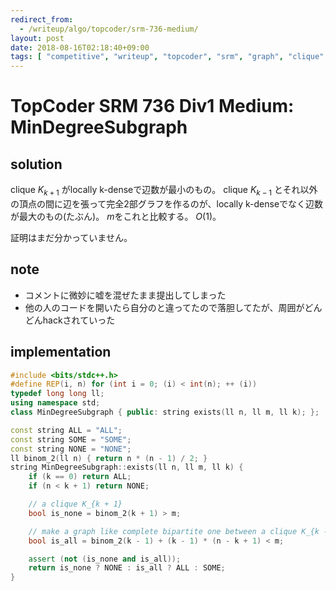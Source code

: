 ```yaml
---
redirect_from:
  - /writeup/algo/topcoder/srm-736-medium/
layout: post
date: 2018-08-16T02:18:40+09:00
tags: [ "competitive", "writeup", "topcoder", "srm", "graph", "clique" ]
---
```


# TopCoder SRM 736 Div1 Medium: MinDegreeSubgraph

## solution

clique $K _ {k + 1}$ がlocally k-denseで辺数が最小のもの。
clique $K _ {k - 1}$ とそれ以外の頂点の間に辺を張って完全2部グラフを作るのが、locally k-denseでなく辺数が最大のもの(たぶん)。
$m$をこれと比較する。
$O(1)$。

証明はまだ分かっていません。

## note

-   コメントに微妙に嘘を混ぜたまま提出してしまった
-   他の人のコードを開いたら自分のと違ってたので落胆してたが、周囲がどんどんhackされていった

## implementation

``` c++
#include <bits/stdc++.h>
#define REP(i, n) for (int i = 0; (i) < int(n); ++ (i))
typedef long long ll;
using namespace std;
class MinDegreeSubgraph { public: string exists(ll n, ll m, ll k); };

const string ALL = "ALL";
const string SOME = "SOME";
const string NONE = "NONE";
ll binom_2(ll n) { return n * (n - 1) / 2; }
string MinDegreeSubgraph::exists(ll n, ll m, ll k) {
    if (k == 0) return ALL;
    if (n < k + 1) return NONE;

    // a clique K_{k + 1}
    bool is_none = binom_2(k + 1) > m;

    // make a graph like complete bipartite one between a clique K_{k - 1} and all other vertices
    bool is_all = binom_2(k - 1) + (k - 1) * (n - k + 1) < m;

    assert (not (is_none and is_all));
    return is_none ? NONE : is_all ? ALL : SOME;
}
```

